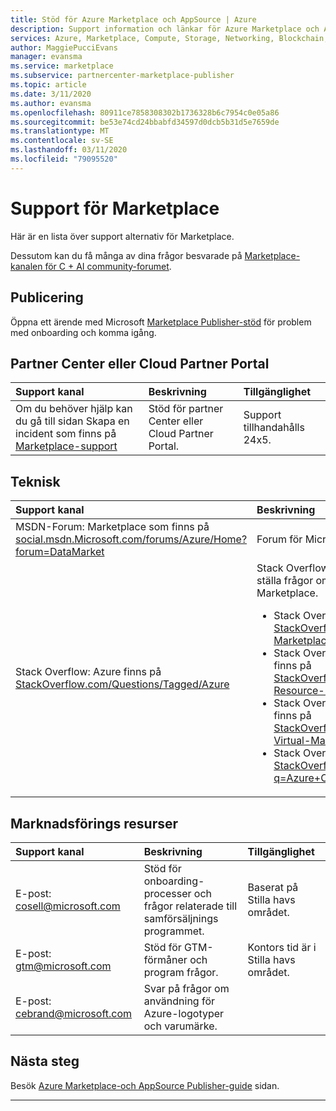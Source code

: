 ```yaml
---
title: Stöd för Azure Marketplace och AppSource | Azure
description: Support information och länkar för Azure Marketplace och AppSource
services: Azure, Marketplace, Compute, Storage, Networking, Blockchain, Security
author: MaggiePucciEvans
manager: evansma
ms.service: marketplace
ms.subservice: partnercenter-marketplace-publisher
ms.topic: article
ms.date: 3/11/2020
ms.author: evansma
ms.openlocfilehash: 80911ce7858308302b1736328b6c7954c0e05a86
ms.sourcegitcommit: be53e74cd24bbabfd34597d0dcb5b31d5e7659de
ms.translationtype: MT
ms.contentlocale: sv-SE
ms.lasthandoff: 03/11/2020
ms.locfileid: "79095520"
---
```

# <a name="support-for-the-marketplace"></a>Support för Marketplace  
Här är en lista över support alternativ för Marketplace.  

Dessutom kan du få många av dina frågor besvarade på [Marketplace-kanalen för C + AI community-forumet](https://www.microsoftpartnercommunity.com/t5/Marketplace/bd-p/2222).  

## <a name="onboarding"></a>Publicering

Öppna ett ärende med Microsoft [Marketplace Publisher-stöd](https://aka.ms/marketplacepublishersupport) för problem med onboarding och komma igång.

## <a name="partner-center-or-cloud-partner-portal"></a>Partner Center eller Cloud Partner Portal  

| Support kanal | Beskrivning | Tillgänglighet |  
|:--- |:--- |:--- |  
| Om du behöver hjälp kan du gå till sidan Skapa en incident som finns på [Marketplace-support](https://aka.ms/marketplacepublishersupport)</li> </ul> | Stöd för partner Center eller Cloud Partner Portal. | Support tillhandahålls 24x5. |  

## <a name="technical"></a>Teknisk  

| Support kanal | Beskrivning |  
|:--- |:--- |  
| MSDN-Forum: Marketplace som finns på [social.msdn.Microsoft.com/forums/Azure/Home?forum=DataMarket](https://social.msdn.microsoft.com/Forums/azure/home?forum=DataMarket) | Forum för Microsoft Developer Network. |  
| Stack Overflow: Azure finns på [StackOverflow.com/Questions/Tagged/Azure](https://stackoverflow.com/questions/tagged/azure) | Stack Overflows miljö för att få lösningar och ställa frågor om allt som är relaterat till Azure Marketplace.<ul> <li>Stack Overflow: Azure Marketplace finns på [StackOverflow.com/Questions/Tagged/Azure-Marketplace](https://stackoverflow.com/questions/tagged/azure-marketplace)</li> <li>Stack Overflow: Azure Resource Manager finns på [StackOverflow.com/Questions/Tagged/Azure-Resource-Manager](https://stackoverflow.com/questions/tagged/azure-resource-manager)</li> <li>Stack Overflow: Virtual Machines på Azure finns på [StackOverflow.com/Questions/Tagged/Azure-Virtual-Machine](https://stackoverflow.com/questions/tagged/azure-virtual-machine)</li> <li>Stack Overflow: behållare på Azure finns på [StackOverflow.com/search?q=Azure+Container](https://stackoverflow.com/search?q=azure+container)</li> </ul> |

## <a name="marketing-resources"></a>Marknadsförings resurser  

| Support kanal | Beskrivning | Tillgänglighet |  
|:--- |:--- |:--- |  
| E-post: [cosell@microsoft.com](mailto:cosell@microsoft.com) | Stöd för onboarding-processer och frågor relaterade till samförsäljnings programmet. | Baserat på Stilla havs området. |  
| E-post: [gtm@microsoft.com](mailto:gtm@microsoft.com) | Stöd för GTM-förmåner och program frågor. | Kontors tid är i Stilla havs området. |  
| E-post: [cebrand@microsoft.com](mailto:cebrand@microsoft.com) | Svar på frågor om användning för Azure-logotyper och varumärke. |  |  


## <a name="next-steps"></a>Nästa steg
Besök [Azure Marketplace-och AppSource Publisher-guide](./marketplace-publishers-guide.md) sidan.  
 
---
